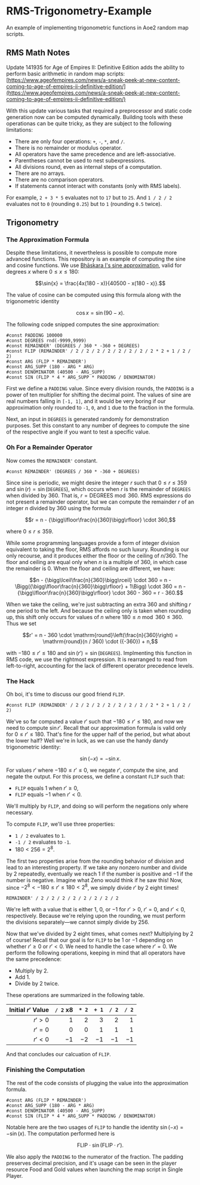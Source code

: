 # RMS-Trigonometry-Example
An example of implementing trigonometric functions in Aoe2 random map scripts.

## RMS Math Notes

Update 141935 for Age of Empires II: Definitive Edition adds the ability to perform basic arithmetic in random map scripts: [https://www.ageofempires.com/news/a-sneak-peek-at-new-content-coming-to-age-of-empires-ii-definitive-edition/](https://www.ageofempires.com/news/a-sneak-peek-at-new-content-coming-to-age-of-empires-ii-definitive-edition/)

With this update various tasks that required a preprocessor and static code generation now can be computed dynamically.
Building tools with these operationas can be quite tricky, as they are subject to the following limitations:

- There are only four operations: `+`, `-`, `*`, and `/`.
- There is no remainder or modulus operator.
- All operators have the same precedence and are left-associative.
- Parentheses cannot be used to nest subexpressions.
- All divisions round, even as internal steps of a computation.
- There are no arrays.
- There are no comparison operators.
- If statements cannot interact with constants (only with RMS labels).

For example, `2 + 3 * 5` evaluates not to `17` but to `25`.
And `1 / 2 / 2` evaluates not to `0` (rounding `0.25`) but to `1` (rounding `0.5` twice).

## Trigonometry

### The Approximation Formula

Despite these limitations, it nevertheless is possible to compute more advanced functions.
This repository is an example of computing the sine and cosine functions.
We use [Bhāskara I's sine approximation](https://en.wikipedia.org/wiki/Bh%C4%81skara_I%27s_sine_approximation_formula), valid for degrees $x$ where $0 \le x \le 180$:

$$\sin{x} = \frac{4x(180 - x)}{40500 - x(180 - x)}.$$

The value of cosine can be computed using this formula along with the trigonometric identity

$$\cos{x} = \sin{(90 - x)}.$$

The following code snipped computes the sine approximation:

```text
#const PADDING 100000
#const DEGREES rnd(-9999,9999)
#const REMAINDER' (DEGREES / 360 * -360 + DEGREES)
#const FLIP (REMAINDER' / 2 / 2 / 2 / 2 / 2 / 2 / 2 / 2 * 2 + 1 / 2 / 2)
#const ARG (FLIP * REMAINDER')
#const ARG_SUPP (180 - ARG * ARG)
#const DENOMINATOR (40500 - ARG_SUPP)
#const SIN (FLIP * 4 * ARG_SUPP * PADDING / DENOMINATOR)
```

First we define a `PADDING` value.
Since every division rounds, the `PADDING` is a power of ten multiplier for shifting the decimal point.
The values of sine are real numbers falling in `[-1, 1]`, and it would be very boring if our approximation only rounded to `-1`, `0`, and `1` due to the fraction in the formula.

Next, an input in `DEGREES` is generated randomly for demonstration purposes.
Set this constant to any number of degrees to compute the sine of the respective angle if you want to test a specific value.

### Oh For a Remainder Operator

Now comes the `REMAINDER'` constant.

```text
#const REMAINDER' (DEGREES / 360 * -360 + DEGREES)
```

Since sine is periodic, we might desire the integer $r$ such that $0 \le r \le 359$ and ${\sin(r) = \sin(\mathtt{DEGREES})}$, which occurs when $r$ is the remainder of `DEGREES` when divided by $360$.
That is, ${r = \mathrm{DEGREES} \bmod 360}$.
RMS expressions do not present a remainder operator, but we can compute the remainder $r$ of an integer $n$ divided by $360$ using the formula

$$r = n - {\bigg\lfloor\frac{n}{360}\bigg\rfloor} \cdot 360,$$

where $0 \le r \le 359$.

While some programming languages provide a form of integer division equivalent to taking the floor, RMS affords no such luxury.
Rounding is our only recourse, and it produces either the floor or the ceiling of $n / 360$.
The floor and ceiling are equal only when $n$ is a multiple of $360$, in which case the remainder is $0$.
When the floor and ceiling are different, we have:

$$n - {\bigg\lceil\frac{n}{360}\bigg\rceil} \cdot 360 = n - \Bigg({\bigg\lfloor\frac{n}{360}\bigg\rfloor} + 1\Bigg) \cdot 360 = n - {\bigg\lfloor\frac{n}{360}\bigg\rfloor} \cdot 360 - 360 = r - 360.$$

When we take the ceiling, we're just subtracting an extra $360$ and shifting $r$ one period to the left.
And because the ceiling only is taken when rounding up, this shift only occurs for values of $n$ where $180 \le n \bmod 360 \le 360$.
Thus we set

$$r' = n - 360 \cdot \mathrm{round}\left(\frac{n}{360}\right) = \mathrm{round}(n / 360) \cdot ({-360}) + n,$$

with ${{-180} \le r' \le 180}$ and ${\sin(r')  = \sin(\mathtt{DEGREES})}$.
Implmenting this function in RMS code, we use the rightmost expression.
It is rearranged to read from left-to-right, accounting for the lack of different operator precedence levels.

### The Hack

Oh boi, it's time to discuss our good friend `FLIP`.

```text
#const FLIP (REMAINDER' / 2 / 2 / 2 / 2 / 2 / 2 / 2 / 2 * 2 + 1 / 2 / 2)
```

We've so far computed a value $r'$ such that ${-180 \le r' \le 180}$, and now we need to compute $\sin{} r'$.
Recall that our approximation formula is valid only for ${0 \le r' \le 180}$.
That's fine for the upper half of the period, but what about the lower half?
Well we're in luck, as we can use the handy dandy trigonometric identity:

$$\sin{({-x})} = -\sin{} x.$$

For values $r'$ where ${-180 \le r' \le 0}$, we negate $r'$, compute the sine, and negate the output.
For this process, we define a constant `FLIP` such that:

- `FLIP` equals $1$ when ${r' \ge 0}$,
- `FLIP` equals $-1$ when ${r' < 0}$.

We'll multiply by `FLIP`, and doing so will perform the negations only where necessary.

To compute `FLIP`, we'll use three properties:
- `1 / 2` evaluates to `1`.
- `-1 / 2` evaluates to `-1`.
- ${180 < 256 = 2^8}$.

The first two properties arise from the rounding behavior of division and lead to an interesting property.
If we take any nonzero number and divide by $2$ repeatedly, eventually we reach $1$ if the number is positive and ${-1}$ if the number is negative.
Imagine what Zeno would think if he saw this!
Now, since ${-2^8 < -180 \le r' \le 180 < 2^8}$, we simply divide $r'$ by $2$ eight times!

```text
REMAINDER' / 2 / 2 / 2 / 2 / 2 / 2 / 2 / 2
```

We're left with a value that is either $1$, $0$, or ${-1}$ for ${r' > 0}$, ${r' = 0}$, and ${r' < 0}$, respectively.
Because we're relying upon the rounding, we must perform the divisions separately—we cannot simply divide by $256$.

Now that we've divided by $2$ eight times, what comes next?
Multiplying by $2$ of course!
Recall that our goal is for `FLIP` to be $1$ or ${-1}$ depending on whether ${r' \ge 0}$ or ${r' < 0}$.
We need to handle the case where ${r' = 0}$.
We perform the following operations, keeping in mind that all operators have the same precedence:

- Multiply by $2$.
- Add $1$.
- Divide by $2$ twice.

These operations are summarized in the following table.

| Initial $r'$ Value | `/ 2` x8 | `* 2`  | `+ 1`  | `/ 2`  | `/ 2`  |
| -----------------: | -------: | -----: | -----: | -----: | -----: |
| $r' > 0$           | $1$      | $2$    | $3$    | $2$    | $1$    |
| $r' = 0$           | $0$      | $0$    | $1$    | $1$    | $1$    |
| $r' < 0$           | ${-1}$   | ${-2}$ | ${-1}$ | ${-1}$ | ${-1}$ |

And that concludes our calcuation of `FLIP`.

### Finishing the Computation

The rest of the code consists of plugging the value into the approximation formula.

```text
#const ARG (FLIP * REMAINDER')
#const ARG_SUPP (180 - ARG * ARG)
#const DENOMINATOR (40500 - ARG_SUPP)
#const SIN (FLIP * 4 * ARG_SUPP * PADDING / DENOMINATOR)
```

Notable here are the two usages of `FLIP` to handle the identity ${\sin{({-x})} = -\sin{(x)}}$.
The computation performed here is

$$\mathrm{FLIP} \cdot \sin(\mathrm{FLIP} \cdot r').$$

We also apply the `PADDING` to the numerator of the fraction.
The padding preserves decimal precision, and it's usage can be seen in the player resource Food and Gold values when launching the map script in Single Player.

